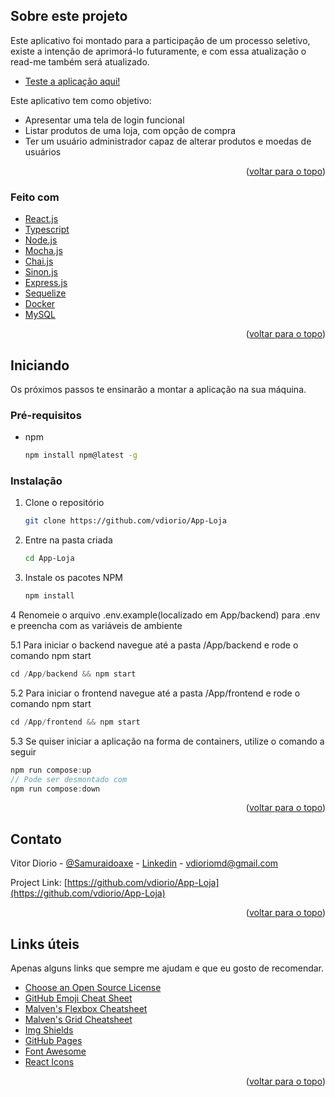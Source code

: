 <!-- ABOUT THE PROJECT -->
## Sobre este projeto

Este aplicativo foi montado para a participação de um processo seletivo, existe a intenção de aprimorá-lo futuramente, e com essa atualização o read-me também será atualizado.

* [Teste a aplicação aqui!](https://stately-custard-702fb3.netlify.app)


Este aplicativo tem como objetivo:
* Apresentar uma tela de login funcional
* Listar produtos de uma loja, com opção de compra
* Ter um usuário administrador capaz de alterar produtos e moedas de usuários

<p align="right">(<a href="#top">voltar para o topo</a>)</p>



### Feito com

* [React.js](https://reactjs.org/)
* [Typescript](https://www.typescriptlang.org/)
* [Node.js](https://nodejs.org/)
* [Mocha.js](https://mochajs.org)
* [Chai.js](https://www.chaijs.com)
* [Sinon.js](https://sinonjs.org)
* [Express.js](https://expressjs.com)
* [Sequelize](https://sequelize.org)
* [Docker](https://www.docker.com)
* [MySQL](https://www.mysql.com)

<p align="right">(<a href="#top">voltar para o topo</a>)</p>



<!-- GETTING STARTED -->
## Iniciando

Os próximos passos te ensinarão a montar a aplicação na sua máquina.

### Pré-requisitos

* npm
  ```sh
  npm install npm@latest -g
  ```

### Instalação

1. Clone o repositório
   ```sh
   git clone https://github.com/vdiorio/App-Loja
   ```
2. Entre na pasta criada
   ```sh
   cd App-Loja
   ```
3. Instale os pacotes NPM
   ```sh
   npm install
   ```
4 Renomeie o arquivo .env.example(localizado em App/backend) para .env e preencha com as variáveis de ambiente

5.1 Para iniciar o backend navegue até a pasta /App/backend e rode o comando npm start
   ```js
   cd /App/backend && npm start
   ```
5.2 Para iniciar o frontend navegue até a pasta /App/frontend e rode o comando npm start
   ```js
   cd /App/frontend && npm start
   ```
5.3 Se quiser iniciar a aplicação na forma de containers, utilize o comando a seguir
   ```js
   npm run compose:up
   // Pode ser desmontado com
   npm run compose:down
   ```

<p align="right">(<a href="#top">voltar para o topo</a>)</p>


<!-- CONTACT -->
## Contato

Vitor Diorio - [@Samuraidoaxe](https://twitter.com/Samuraidoaxe) - [Linkedin](https://www.linkedin.com/in/vitordiorio/) - vdioriomd@gmail.com

Project Link: [https://github.com/vdiorio/App-Loja](https://github.com/vdiorio/App-Loja)

<p align="right">(<a href="#top">voltar para o topo</a>)</p>



<!-- ACKNOWLEDGMENTS -->
## Links úteis

Apenas alguns links que sempre me ajudam e que eu gosto de recomendar.

* [Choose an Open Source License](https://choosealicense.com)
* [GitHub Emoji Cheat Sheet](https://www.webpagefx.com/tools/emoji-cheat-sheet)
* [Malven's Flexbox Cheatsheet](https://flexbox.malven.co/)
* [Malven's Grid Cheatsheet](https://grid.malven.co/)
* [Img Shields](https://shields.io)
* [GitHub Pages](https://pages.github.com)
* [Font Awesome](https://fontawesome.com)
* [React Icons](https://react-icons.github.io/react-icons/search)

<p align="right">(<a href="#top">voltar para o topo</a>)</p>
